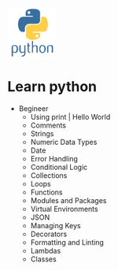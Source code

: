 <p align="left">
    <a href="https://www.python.org" target="_blank" rel="noreferrer">
        <img src="https://raw.githubusercontent.com/devicons/devicon/master/icons/python/python-original-wordmark.svg" alt="python" width="20%" height="20%"/>
    </a>
</p>

# Learn python

- Begineer
    - Using print | Hello World
    - Comments
    - Strings
    - Numeric Data Types
    - Date
    - Error Handling
    - Conditional Logic
    - Collections
    - Loops
    - Functions
    - Modules and Packages
    - Virtual Environments
    - JSON
    - Managing Keys
    - Decorators
    - Formatting and Linting
    - Lambdas
    - Classes

